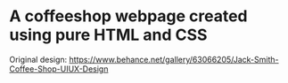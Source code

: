 # A coffeeshop webpage created using pure HTML and CSS
Original design: https://www.behance.net/gallery/63066205/Jack-Smith-Coffee-Shop-UIUX-Design
